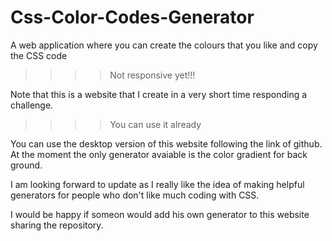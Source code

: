 # Css-Color-Codes-Generator
A web application where you can create the colours that you like and copy the CSS code

>>>> Not responsive yet!!!

Note that this is a website that I create in a very short time responding a challenge.

>>>> You can use it already

You can use the desktop version of this website following the link of github. At the moment the only generator avaiable is the color gradient for back ground.

I am looking forward to update as I really like the idea of making helpful generators for people who don't like much coding with CSS.

I would be happy if someon would add his own generator to this website sharing the repository.
